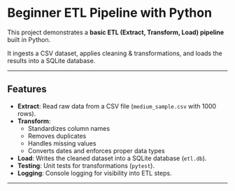 # Beginner ETL Pipeline with Python

This project demonstrates a **basic ETL (Extract, Transform, Load) pipeline** built in Python.  

It ingests a CSV dataset, applies cleaning & transformations, and loads the results into a SQLite database.

---

## Features
- **Extract**: Read raw data from a CSV file (`medium_sample.csv` with 1000 rows).  
- **Transform**:  
  - Standardizes column names  
  - Removes duplicates  
  - Handles missing values  
  - Converts dates and enforces proper data types  
- **Load**: Writes the cleaned dataset into a SQLite database (`etl.db`).  
- **Testing**: Unit tests for transformations (`pytest`).  
- **Logging**: Console logging for visibility into ETL steps.  

---
